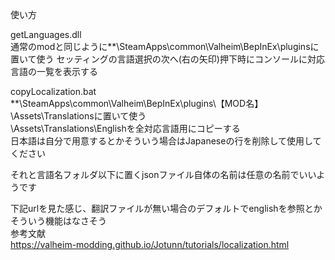 使い方  
  
getLanguages.dll  
通常のmodと同じように**\SteamApps\common\Valheim\BepInEx\pluginsに置いて使う
セッティングの言語選択の次へ(右の矢印)押下時にコンソールに対応言語の一覧を表示する  
   
copyLocalization.bat  
**\SteamApps\common\Valheim\BepInEx\plugins\【MOD名】\Assets\Translationsに置いて使う  
\Assets\Translations\Englishを全対応言語用にコピーする  
日本語は自分で用意するとかそういう場合はJapaneseの行を削除して使用してください  
  
それと言語名フォルダ以下に置くjsonファイル自体の名前は任意の名前でいいようです  
  
下記urlを見た感じ、翻訳ファイルが無い場合のデフォルトでenglishを参照とかそういう機能はなさそう  
参考文献  
https://valheim-modding.github.io/Jotunn/tutorials/localization.html  
